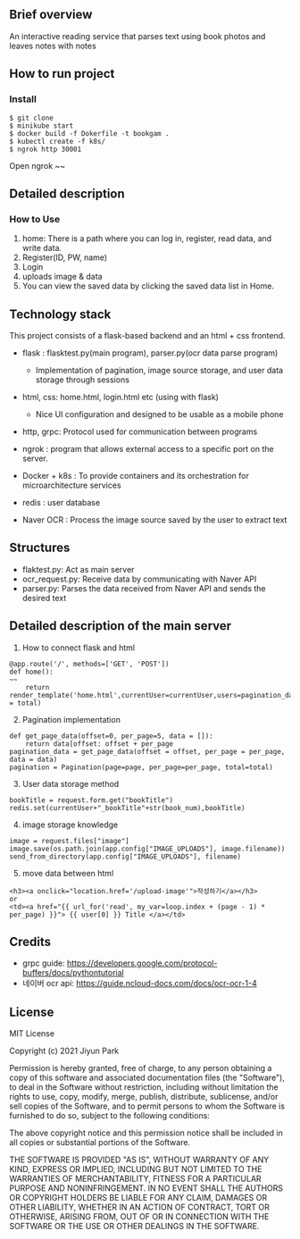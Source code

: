 ## Brief overview

An interactive reading service that parses text using book photos and leaves notes with notes 


## How to run project
### Install
```
$ git clone 
$ minikube start
$ docker build -f Dokerfile -t bookgam .
$ kubectl create -f k8s/
$ ngrok http 30001
```  
Open ngrok ~~

## Detailed description
### How to Use 
1. home:  There is a path where you can log in, register, read data, and write data.
2. Register(ID, PW, name)
3. Login
4. uploads image & data
5. You can view the saved data by clicking the saved data list in Home.


## Technology stack
This project consists of a flask-based backend and an html + css frontend.

- flask : flasktest.py(main program), parser.py(ocr data parse program)
   - Implementation of pagination, image source storage, and user data storage through sessions

- html, css: home.html, login.html etc (using with flask)
   - Nice UI configuration and designed to be usable as a mobile phone

- http, grpc: Protocol used for communication between programs

- ngrok : program that allows external access to a specific port on the server.

- Docker + k8s : To provide containers and its orchestration for microarchitecture services

- redis : user database

- Naver OCR : Process the image source saved by the user to extract text

## Structures

- flaktest.py: Act as main server
- ocr_request.py: Receive data by communicating with Naver API
- parser.py: Parses the data received from Naver API and sends the desired text
  
  
## Detailed description of the main server

1. How to connect flask and html
```
@app.route('/', methods=['GET', 'POST'])
def home():
~~
	return render_template('home.html',currentUser=currentUser,users=pagination_data,page=page,per_page=per_page,pagination=pagination,total = total)

```

2. Pagination implementation
```
def get_page_data(offset=0, per_page=5, data = []):
    return data[offset: offset + per_page
pagination_data = get_page_data(offset = offset, per_page = per_page, data = data)
pagination = Pagination(page=page, per_page=per_page, total=total)
```

3. User data storage method
```
bookTitle = request.form.get("bookTitle")
redis.set(currentUser+"_bookTitle"+str(book_num),bookTitle)
```

4. image storage knowledge
```
image = request.files["image"]
image.save(os.path.join(app.config["IMAGE_UPLOADS"], image.filename))
send_from_directory(app.config["IMAGE_UPLOADS"], filename)
```

5. move data between html
```
<h3><a onclick="location.href='/upload-image'">작성하기</a></h3>
or
<td><a href="{{ url_for('read', my_var=loop.index + (page - 1) * per_page) }}"> {{ user[0] }} Title </a></td>

```



## Credits
- grpc guide: https://developers.google.com/protocol-buffers/docs/pythontutorial
- 네이버 ocr api: https://guide.ncloud-docs.com/docs/ocr-ocr-1-4

## License

 MIT License   

Copyright (c) 2021 Jiyun Park
     
Permission is hereby granted, free of charge, to any person obtaining a copy
of this software and associated documentation files (the "Software"), to deal
in the Software without restriction, including without limitation the rights
to use, copy, modify, merge, publish, distribute, sublicense, and/or sell
copies of the Software, and to permit persons to whom the Software is
furnished to do so, subject to the following conditions:
     
The above copyright notice and this permission notice shall be included in all
copies or substantial portions of the Software.
     
THE SOFTWARE IS PROVIDED "AS IS", WITHOUT WARRANTY OF ANY KIND, EXPRESS OR
IMPLIED, INCLUDING BUT NOT LIMITED TO THE WARRANTIES OF MERCHANTABILITY,
FITNESS FOR A PARTICULAR PURPOSE AND NONINFRINGEMENT. IN NO EVENT SHALL THE
AUTHORS OR COPYRIGHT HOLDERS BE LIABLE FOR ANY CLAIM, DAMAGES OR OTHER
LIABILITY, WHETHER IN AN ACTION OF CONTRACT, TORT OR OTHERWISE, ARISING FROM,
OUT OF OR IN CONNECTION WITH THE SOFTWARE OR THE USE OR OTHER DEALINGS IN THE
SOFTWARE.

